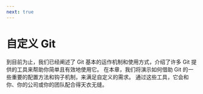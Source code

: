 ```yaml
---
next: true
---
```


# 自定义 Git

<p>到目前为止，我们已经阐述了 Git 基本的运作机制和使用方式，介绍了许多 Git 提供的工具来帮助你简单且有效地使用它。
在本章，我们将演示如何借助 Git 的一些重要的配置方法和钩子机制，来满足自定义的需求。
通过这些工具，它会和你、你的公司或你的团队配合得天衣无缝。</p>
